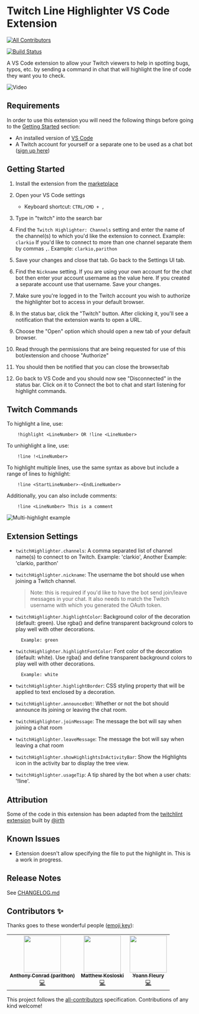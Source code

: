 # Twitch Line Highlighter VS Code Extension
<!-- ALL-CONTRIBUTORS-BADGE:START - Do not remove or modify this section -->
[![All Contributors](https://img.shields.io/badge/all_contributors-3-orange.svg?style=flat-square)](#contributors-)
<!-- ALL-CONTRIBUTORS-BADGE:END -->

[![Build Status](https://clarkcode.visualstudio.com/vscode-line-highlighter-extension/_apis/build/status/Production%20Test%20%26%20Build%20-%20VS%20Code%20Line%20Highlighter%20Extension?branchName=master)](https://clarkcode.visualstudio.com/vscode-line-highlighter-extension/_build/latest?definitionId=23&branchName=master)

A VS Code extension to allow your Twitch viewers to help in spotting bugs, typos, etc. by sending a command in chat that will highlight the line of code they want you to check.

![Video](./resources/intro-vid.gif)

## Requirements

In order to use this extension you will need the following things before going to the [Getting Started](#getting-started) section:

- An installed version of [VS Code](https://code.visualstudio.com/?WT.mc_id=academic-0000-brcl)
- A Twitch account for yourself or a separate one to be used as a chat bot ([sign up here](https://www.twitch.tv/signup))

## Getting Started

1. Install the extension from the [marketplace](https://marketplace.visualstudio.com/items?itemName=clarkio.twitch-highlighter&WT.mc_id=academic-0000-brcl)
2. Open your VS Code settings

   - Keyboard shortcut: `CTRL/CMD + ,`

3. Type in "twitch" into the search bar
4. Find the `Twitch Highlighter: Channels` setting and enter the name of the channel(s) to which you'd like the extension to connect. Example: `clarkio` If you'd like to connect to more than one channel separate them by commas `,`. Example: `clarkio,parithon`
5. Save your changes and close that tab. Go back to the Settings UI tab.
6. Find the `Nickname` setting. If you are using your own account for the chat bot then enter your account username as the value here. If you created a separate account use that username. Save your changes.
7. Make sure you're logged in to the Twitch account you wish to authorize the highlighter bot to access in your default browser.
8. In the status bar, click the "Twitch" button. After clicking it, you'll see a notification that the extension wants to open a URL.
9. Choose the "Open" option which should open a new tab of your default browser.
10. Read through the permissions that are being requested for use of this bot/extension and choose "Authorize"
11. You should then be notified that you can close the browser/tab
12. Go back to VS Code and you should now see "Disconnected" in the status bar. Click on it to Connect the bot to chat and start listening for highlight commands.

## Twitch Commands

To highlight a line, use:

        !highlight <LineNumber> OR !line <LineNumber>

To unhighlight a line, use:

        !line !<LineNumber>

To highlight multiple lines, use the same syntax as above but include a range of lines to highlight:

        !line <StartLineNumber>-<EndLineNumber>

Additionally, you can also include comments:

        !line <LineNumber> This is a comment

![Multi-highlight example](./resources/multi-highlight-example.jpg)

## Extension Settings

- `twitchHighlighter.channels`: A comma separated list of channel name(s) to connect to on Twitch. Example: 'clarkio', Another Example: 'clarkio, parithon'
- `twitchHighlighter.nickname`: The username the bot should use when joining a Twitch channel.

  > Note: this is required if you'd like to have the bot send join/leave messages in your chat. It also needs to match the Twitch username with which you generated the OAuth token.

- `twitchHighlighter.highlightColor`: Background color of the decoration (default: green). Use rgba() and define transparent background colors to play well with other decorations.

        Example: green

- `twitchHighlighter.highlightFontColor`: Font color of the decoration (default: white). Use rgba() and define transparent background colors to play well with other decorations.

        Example: white

* `twitchHighlighter.highlightBorder`: CSS styling property that will be applied to text enclosed by a decoration.
* `twitchHighlighter.announceBot`: Whether or not the bot should announce its joining or leaving the chat room.
* `twitchHighlighter.joinMessage`: The message the bot will say when joining a chat room
* `twitchHighlighter.leaveMessage`: The message the bot will say when leaving a chat room

* `twitchHighlighter.showHighlightsInActivityBar`: Show the Highlights icon in the activity bar to display the tree view.

* `twitchHighlighter.usageTip`: A tip shared by the bot when a user chats: '!line'.

## Attribution

Some of the code in this extension has been adapted from the [twitchlint extension](https://github.com/irth/twitchlint) built by [@irth](https://github.com/irth)

## Known Issues

- Extension doesn't allow specifying the file to put the highlight in. This is a work in progress.

## Release Notes

See [CHANGELOG.md](CHANGELOG.md)

## Contributors ✨

Thanks goes to these wonderful people ([emoji key](https://allcontributors.org/docs/en/emoji-key)):

<!-- ALL-CONTRIBUTORS-LIST:START - Do not remove or modify this section -->
<!-- prettier-ignore-start -->
<!-- markdownlint-disable -->
<table>
  <tr>
    <td align="center"><a href="https://github.com/parithon"><img src="https://avatars.githubusercontent.com/u/8602418?v=4?s=100" width="100px;" alt=""/><br /><sub><b>Anthony Conrad (parithon)</b></sub></a><br /><a href="https://github.com/clarkio/vscode-twitch-highlighter/commits?author=parithon" title="Code">💻</a></td>
    <td align="center"><a href="https://matthewkosloski.me/"><img src="https://avatars.githubusercontent.com/u/1219553?v=4?s=100" width="100px;" alt=""/><br /><sub><b>Matthew Kosloski</b></sub></a><br /><a href="https://github.com/clarkio/vscode-twitch-highlighter/commits?author=MatthewKosloski" title="Code">💻</a></td>
    <td align="center"><a href="http://blog.yoannfleury.dev"><img src="https://avatars.githubusercontent.com/u/3920615?v=4?s=100" width="100px;" alt=""/><br /><sub><b>Yoann Fleury</b></sub></a><br /><a href="https://github.com/clarkio/vscode-twitch-highlighter/commits?author=yoannfleurydev" title="Code">💻</a></td>
  </tr>
</table>

<!-- markdownlint-restore -->
<!-- prettier-ignore-end -->

<!-- ALL-CONTRIBUTORS-LIST:END -->

This project follows the [all-contributors](https://github.com/all-contributors/all-contributors) specification. Contributions of any kind welcome!
